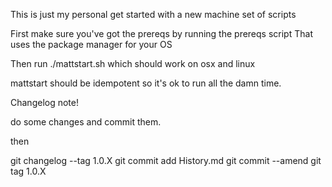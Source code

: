 This is just my personal get started with a new machine set of scripts

First make sure you've got the prereqs by running the prereqs script
That uses the package manager for your OS

Then run ./mattstart.sh which should work on osx and linux

mattstart should be idempotent so it's ok to run all the damn time.

Changelog note!

do some changes and commit them.

then 

git changelog --tag 1.0.X 
git commit add History.md
git commit --amend
git tag 1.0.X
